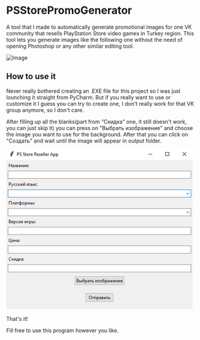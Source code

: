 # PSStorePromoGenerator

A tool that I made to automatically generate promotional images for one VK community that resells PlayStation Store video games in Turkey region. 
This tool lets you generate images like the following one without the need of opening Photoshop or any other similar editing tool.

![Image](output.png)

## How to use it 
Never really bothered creating an .EXE file for this project so I was just lounching it straight from PyCharm. But if you really want to use or customize it I guess you can try to create one, 
I don't really work for that VK group anymore, so I don't care.

After filling up all the blanks(part from "Скидка" one, it still doesn't work, you can just skip it) you can press on "Выбрать изображение" and choose the image you want to use for the background.
After that you can click on "Создать" and wait until the image will appear in output folder.

![Image2](Screenshot_1.png)

That's it!

Fill free to use this program however you like.

